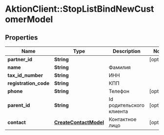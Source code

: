# AktionClient::StopListBindNewCustomerModel

## Properties
Name | Type | Description | Notes
------------ | ------------- | ------------- | -------------
**partner_id** | **String** |  | [optional] 
**name** | **String** | Фамилия | 
**tax_id_number** | **String** | ИНН | 
**registration_code** | **String** | КПП | 
**phone** | **String** | Телефон | [optional] 
**parent_id** | **String** | Id родительского клиента | [optional] 
**contact** | [**CreateContactModel**](CreateContactModel.md) | Контактное лицо | [optional] 


